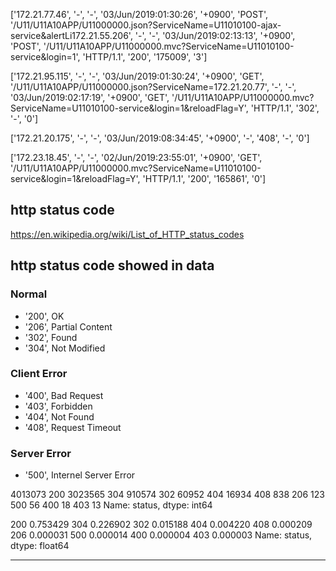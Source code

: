 ['172.21.77.46', '-', '-', '03/Jun/2019:01:30:26', '+0900', 'POST', '/U11/U11A10APP/U11000000.json?ServiceName=U11010100-ajax-service&alertLi172.21.55.206', '-', '-', '03/Jun/2019:02:13:13', '+0900', 'POST', '/U11/U11A10APP/U11000000.mvc?ServiceName=U11010100-service&login=1', 'HTTP/1.1', '200', '175009', '3']

['172.21.95.115', '-', '-', '03/Jun/2019:01:30:24', '+0900', 'GET', '/U11/U11A10APP/U11000000.json?ServiceName=172.21.20.77', '-', '-', '03/Jun/2019:02:17:19', '+0900', 'GET', '/U11/U11A10APP/U11000000.mvc?ServiceName=U11010100-service&login=1&reloadFlag=Y', 'HTTP/1.1', '302', '-', '0']



['172.21.20.175', '-', '-', '03/Jun/2019:08:34:45', '+0900',                                                                                                      '-', '408', '-', '0']


['172.23.18.45', '-', '-', '02/Jun/2019:23:55:01', '+0900', 'GET', '/U11/U11A10APP/U11000000.mvc?ServiceName=U11010100-service&login=1&reloadFlag=Y', 'HTTP/1.1', '200', '165861', '0']

## http status code
https://en.wikipedia.org/wiki/List_of_HTTP_status_codes

## http status code showed in data

### Normal
- '200', OK
- '206', Partial Content
- '302', Found
- '304', Not Modified

### Client Error
- '400', Bad Request
- '403', Forbidden
- '404', Not Found
- '408', Request Timeout

### Server Error
- '500', Internel Server Error


4013073
200    3023565
304     910574
302      60952
404      16934
408        838
206        123
500         56
400         18
403         13
Name: status, dtype: int64

200    0.753429
304    0.226902
302    0.015188
404    0.004220
408    0.000209
206    0.000031
500    0.000014
400    0.000004
403    0.000003
Name: status, dtype: float64







**********************************************

